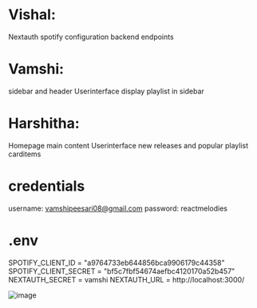 # Vishal:

Nextauth spotify configuration
backend endpoints

# Vamshi:

sidebar and header Userinterface
display playlist in sidebar

# Harshitha:

Homepage main content Userinterface
new releases and popular playlist carditems

# credentials

username: vamshipeesari08@gmail.com
password: reactmelodies

# .env

SPOTIFY_CLIENT_ID = "a9764733eb644856bca9906179c44358"
SPOTIFY_CLIENT_SECRET = "bf5c7fbf54674aefbc4120170a52b457"
NEXTAUTH_SECRET = vamshi
NEXTAUTH_URL = http://localhost:3000/

![image](https://github.com/2024-Winter-ITE-5425-0NA/project-react-client-reactmelodies/assets/113646080/d47cc521-d550-4000-b8a1-38c5cb5ad26e)

